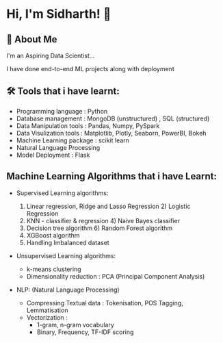 
# Hi, I'm Sidharth! 👋


## 🚀 About Me
I'm an Aspiring Data Scientist...

I have done end-to-end ML projects along with deployment

## 🛠 Tools that i have learnt:

* Programming language : Python                                                            
* Database management : MongoDB (unstructured) , SQL (structured)                                                            
* Data Manipulation tools : Pandas, Numpy, PySpark
* Data Visulization tools : Matplotlib, Plotly, Seaborn, PowerBI, Bokeh
* Machine Learning package : scikit learn
* Natural Language Processing
* Model Deployment : Flask

## Machine Learning Algorithms that i have Learnt:

* Supervised Learning algorithms:
    1) Linear regression, Ridge and Lasso Regression   2) Logistic Regression
    3) KNN - classifier & regression                   4) Naive Bayes classifier
    5) Decision tree algorithm                         6) Random Forest algorithm
    7) XGBoost algorithm
    8) Handling Imbalanced dataset

* Unsupervised Learning algorithms:
    * k-means clustering
    * Dimensionality reduction : PCA (Principal Component Analysis)
    
* NLP: (Natural Language Processing)
    * Compressing Textual data : Tokenisation, POS Tagging, Lemmatisation
    * Vectorization : 
        * 1-gram, n-gram vocabulary
        * Binary, Frequency, TF-IDF scoring

